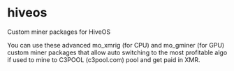 # hiveos
Custom miner packages for HiveOS

You can use these advanced mo_xmrig (for CPU) and mo_gminer (for GPU) custom miner packages that allow auto switching to the most profitable algo if used to mine to C3POOL (c3pool.com) pool and get paid in XMR.
